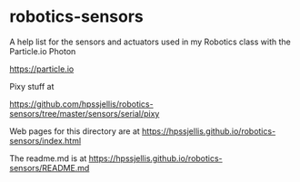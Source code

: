# robotics-sensors
A help list for the sensors and actuators used in my Robotics class with the Particle.io Photon

https://particle.io


Pixy stuff at 

https://github.com/hpssjellis/robotics-sensors/tree/master/sensors/serial/pixy






Web pages for this directory are at https://hpssjellis.github.io/robotics-sensors/index.html



The readme.md is at  https://hpssjellis.github.io/robotics-sensors/README.md

